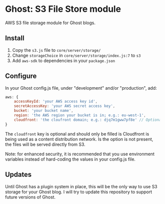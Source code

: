 # Ghost: S3 File Store module

AWS S3 file storage module for Ghost blogs.

## Install

1. Copy the `s3.js` file to `core/server/storage/`
2. Change `storageChoice` in `core/server/storage/index.js:7` to `s3`
3. Add `aws-sdk` to dependencies in your `package.json`

## Configure

In your Ghost config.js file, under "development" and/or "production", add:

```javascript
aws: {
    accessKeyId: 'your AWS access key id',
    secretAccessKey: 'your AWS secret access key',
    bucket: 'your bucket name',
    region: 'the AWS region your bucket is in; e.g.: eu-west-1',
    cloudfront: 'the cloufront domain; e.g.: djq7m1gww7pf8e' // Optional
}
```

The `cloudfront` key is optional and should only be filled is Cloudfront is
being used as a content distribution network. Is the option is not present, the
files will be served directly from S3.

Note: for enhanced security, it is recommended that you use environment variables instead of hard-coding the values in your config.js file.

## Updates

Until Ghost has a plugin system in place, this will be the only way to use S3 storage for your Ghost blog. I will try to update this repository to support future versions of Ghost.
